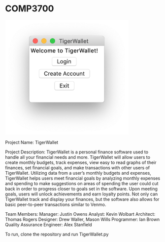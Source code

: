 # COMP3700


<img src="https://github.com/chaptersix/COMP3700/blob/master/images/test_gui.png" width=400>

Project Name: TigerWallet

Project Description:
TigerWallet is a personal finance software used to handle all your financial needs and more. TigerWallet will allow users to create monthly budgets, track expenses, view easy to read graphs of their finances, set financial goals, and make transactions with other users of TigerWallet. Utilizing data from a user’s monthly budgets and expenses, TigerWallet helps users meet financial goals by analyzing monthly expenses and spending to make suggestions on areas of spending the user could cut back in order to progress closer to goals set in the software. Upon meeting goals, users will unlock achievements and earn loyalty points. Not only can TigerWallet track and display your finances, but the software also allows for basic peer-to-peer transactions similar to Venmo.

Team Members:
Manager: Justin Owens
Analyst: Kevin Wolbart
Architect: Thomas Rogers
Designer: Drew Waller, Mason Wills
Programmer: Ian Brown
Quality Assurance Engineer: Alex Stanfield

To run, clone the repository and run TigerWallet.py
